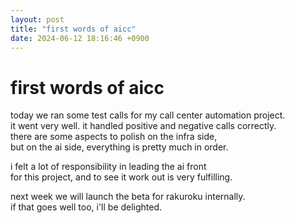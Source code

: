 ```yaml
---
layout: post
title: "first words of aicc"
date: 2024-06-12 18:16:46 +0900
---
```


# first words of aicc

today we ran some test calls for my call center automation project.  
it went very well. it handled positive and negative calls correctly.  
there are some aspects to polish on the infra side,  
but on the ai side, everything is pretty much in order.  
  
i felt a lot of responsibility in leading the ai front  
for this project, and to see it work out is very fulfilling.  
  
next week we will launch the beta for rakuroku internally.  
if that goes well too, i'll be delighted.  
